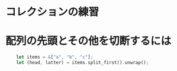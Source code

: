 # コレクションの練習

# 配列の先頭とその他を切断するには

```Rust
	let items = &["a", "b", "c"];
	let (head, latter) = items.split_first().unwrap();
```
